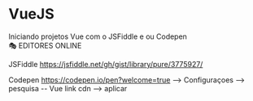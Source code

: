 # VueJS
Iniciando projetos Vue com o JSFiddle e ou Codepen <br>
🎭 EDITORES ONLINE

JSFiddle
https://jsfiddle.net/gh/gist/library/pure/3775927/

Codepen
https://codepen.io/pen?welcome=true
--> Configuraçoes 
--> pesquisa -- Vue link cdn
--> aplicar
